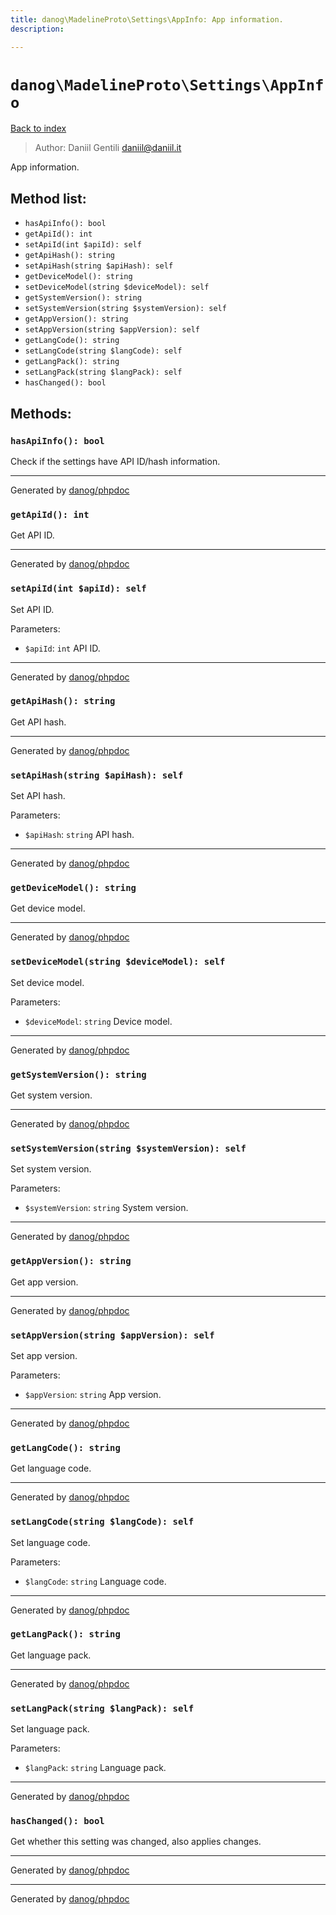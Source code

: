 ```yaml
---
title: danog\MadelineProto\Settings\AppInfo: App information.
description: 

---
```

# `danog\MadelineProto\Settings\AppInfo`
[Back to index](../../../index.md)

> Author: Daniil Gentili <daniil@daniil.it>  
  

App information.  




## Method list:
* `hasApiInfo(): bool`
* `getApiId(): int`
* `setApiId(int $apiId): self`
* `getApiHash(): string`
* `setApiHash(string $apiHash): self`
* `getDeviceModel(): string`
* `setDeviceModel(string $deviceModel): self`
* `getSystemVersion(): string`
* `setSystemVersion(string $systemVersion): self`
* `getAppVersion(): string`
* `setAppVersion(string $appVersion): self`
* `getLangCode(): string`
* `setLangCode(string $langCode): self`
* `getLangPack(): string`
* `setLangPack(string $langPack): self`
* `hasChanged(): bool`

## Methods:
### `hasApiInfo(): bool`

Check if the settings have API ID/hash information.


---
Generated by [danog/phpdoc](https://phpdoc.daniil.it)

### `getApiId(): int`

Get API ID.


---
Generated by [danog/phpdoc](https://phpdoc.daniil.it)

### `setApiId(int $apiId): self`

Set API ID.


Parameters:
* `$apiId`: `int` API ID.  


---
Generated by [danog/phpdoc](https://phpdoc.daniil.it)

### `getApiHash(): string`

Get API hash.


---
Generated by [danog/phpdoc](https://phpdoc.daniil.it)

### `setApiHash(string $apiHash): self`

Set API hash.


Parameters:
* `$apiHash`: `string` API hash.  


---
Generated by [danog/phpdoc](https://phpdoc.daniil.it)

### `getDeviceModel(): string`

Get device model.


---
Generated by [danog/phpdoc](https://phpdoc.daniil.it)

### `setDeviceModel(string $deviceModel): self`

Set device model.


Parameters:
* `$deviceModel`: `string` Device model.  


---
Generated by [danog/phpdoc](https://phpdoc.daniil.it)

### `getSystemVersion(): string`

Get system version.


---
Generated by [danog/phpdoc](https://phpdoc.daniil.it)

### `setSystemVersion(string $systemVersion): self`

Set system version.


Parameters:
* `$systemVersion`: `string` System version.  


---
Generated by [danog/phpdoc](https://phpdoc.daniil.it)

### `getAppVersion(): string`

Get app version.


---
Generated by [danog/phpdoc](https://phpdoc.daniil.it)

### `setAppVersion(string $appVersion): self`

Set app version.


Parameters:
* `$appVersion`: `string` App version.  


---
Generated by [danog/phpdoc](https://phpdoc.daniil.it)

### `getLangCode(): string`

Get language code.


---
Generated by [danog/phpdoc](https://phpdoc.daniil.it)

### `setLangCode(string $langCode): self`

Set language code.


Parameters:
* `$langCode`: `string` Language code.  


---
Generated by [danog/phpdoc](https://phpdoc.daniil.it)

### `getLangPack(): string`

Get language pack.


---
Generated by [danog/phpdoc](https://phpdoc.daniil.it)

### `setLangPack(string $langPack): self`

Set language pack.


Parameters:
* `$langPack`: `string` Language pack.  


---
Generated by [danog/phpdoc](https://phpdoc.daniil.it)

### `hasChanged(): bool`

Get whether this setting was changed, also applies changes.


---
Generated by [danog/phpdoc](https://phpdoc.daniil.it)

---
Generated by [danog/phpdoc](https://phpdoc.daniil.it)
